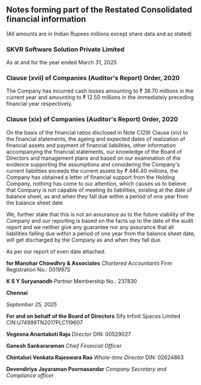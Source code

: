 ## Notes forming part of the Restated Consolidated financial information

(All amounts are in Indian Rupees millions except share data and as stated)

### SKVR Software Solution Private Limited

As at and for the year ended March 31, 2025

### Clause (xvii) of Companies (Auditor's Report) Order, 2020

The Company has incurred cash losses amounting to ₹ 38.70 millions in the current year and amounting to ₹ 12.50 millions in the immediately preceding financial year respectively.

### Clause (xix) of Companies (Auditor's Report) Order, 2020

On the basis of the financial ratios disclosed in Note C(29) Clause (xiv) to the financial statements, the ageing and expected dates of realization of financial assets and payment of financial liabilities, other information accompanying the financial statements, our knowledge of the Board of Directors and management plans and based on our examination of the evidence supporting the assumptions and considering the Company's current liabilities exceeds the current assets by ₹ 446.40 millions, the Company has obtained a letter of financial support from the Holding Company, nothing has come to our attention, which causes us to believe that Company is not capable of meeting its liabilities, existing at the date of balance sheet, as and when they fall due within a period of one year from the balance sheet date

We, further state that this is not an assurance as to the future viability of the Company and our reporting is based on the facts up to the date of the audit report and we neither give any guarantee nor any assurance that all liabilities falling due within a period of one year from the balance sheet date, will get discharged by the Company as and when they fall due.

As per our report of even date attached.

**for Manohar Chowdhry & Associates**
*Chartered Accountants*
Firm Registration No.: 001997S

**K S Y Suryanandh**
*Partner*
Membership No.: 237830

**Chennai**

*September 25, 2025*

**For and on behalf of the Board of Directors**
Sify Infinit Spaces Limited
CIN:U74999TN2017PLC119607

**Vegesna Anantakoti Raju**
*Director*
DIN: 00529027

**Ganesh Sankararaman**
*Chief Financial Officer*

**Chintaluri Venkata Rajeswara Rao**
*Whole-time Director*
DIN: 02624863

**Devendiriya**
**Jayaraman Poornasandar**
*Company Secretary and
Compliance officer*